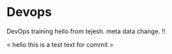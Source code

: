# Devops
DevOps training
hello from tejesh. meta data change. !!

< hello this is a test text for commit >
